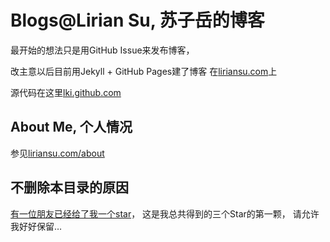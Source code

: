 # Blogs@Lirian Su, 苏子岳的博客

最开始的想法只是用GitHub Issue来发布博客，

改主意以后目前用Jekyll + GitHub Pages建了博客
在[liriansu.com][liriansu]上

源代码在这里[lki.github.com][lki-source]

## About Me, 个人情况

参见[liriansu.com/about][about]

## 不删除本目录的原因

[有一位朋友已经给了我一个star][star]，
这是我总共得到的三个Star的第一颗，
请允许我好好保留…

[liriansu]:     http://www.liriansu.com
[lki-source]:   https://github.com/LKI/lki.github.com
[about]:        http://www.liriansu.com/about
[star]:         https://github.com/LKI/blogs/stargazers
